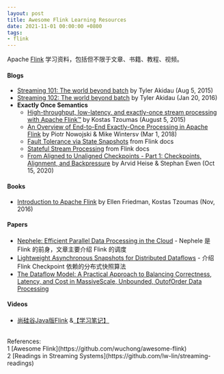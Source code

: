 ```yaml
---
layout: post
title: Awesome Flink Learning Resources
date: 2021-11-01 00:00:00 +0800
tags:
- flink
---
```


Apache [Flink](https://flink.apache.org/) 学习资料，包括但不限于文章、书籍、教程、视频。

<h4>Blogs</h4>

- [Streaming 101: The world beyond batch][stream101] by Tyler Akidau (Aug 5, 2015)
- [Streaming 102: The world beyond batch][stream102] by Tyler Akidau (Jan 20, 2016)
- **Exactly Once Semantics**
  - [High-throughput, low-latency, and exactly-once stream processing with Apache Flink™][high-throughput-low-latency-and-exactly-once-stream-processing-with-apache-flink] by Kostas Tzoumas (August 5, 2015)
  - [An Overview of End-to-End Exactly-Once Processing in Apache Flink][end-to-end-exactly-once-apache-flink] by Piotr Nowojski & Mike Wintersv (Mar 1, 2018)
  - [Fault Tolerance via State Snapshots][fault_tolerance] from Flink docs
  - [Stateful Stream Processing][stateful-stream-processing] from Flink docs
  - [From Aligned to Unaligned Checkpoints - Part 1: Checkpoints, Alignment, and Backpressure][from-aligned-to-unaligned-checkpoints-part-1] by Arvid Heise & Stephan Ewen (Oct 15, 2020)

<h4>Books</h4>

- [Introduction to Apache Flink][intro_to_flink] by Ellen Friedman, Kostas Tzoumas (Nov, 2016)

<h4>Papers</h4>

- [Nephele: Efficient Parallel Data Processing in the Cloud](https://paper-notes.zhjwpku.com/scheduler/nephele.html) - Nephele 是 Flink 的前身，文章主要介绍 Flink 的调度
- [Lightweight Asynchronous Snapshots for Distributed Dataflows](https://paper-notes.zhjwpku.com/distributedsystem/abs.html) - 介绍 Flink Checkpoint 依赖的分布式快照算法
- [The Dataflow Model: A Practical Approach to Balancing Correctness, Latency, and Cost in MassiveScale, Unbounded, OutofOrder Data Processing](https://paper-notes.zhjwpku.com/assets/pdfs/the_dataflow_model.pdf)

<h4>Videos</h4>

- [尚硅谷Java版Flink][atguigu_flink] &[【学习笔记】][atguigu_flink_notes]

<br>
<span class="post-meta">
References:
</span>
<br>
<span class="post-meta">
1 [Awesome Flink](https://github.com/wuchong/awesome-flink)<br>
2 [Readings in Streaming Systems](https://github.com/lw-lin/streaming-readings)<br>
</span>

[intro_to_flink]: https://www.oreilly.com/library/view/introduction-to-apache/9781491977132/
[stream101]: https://www.oreilly.com/radar/the-world-beyond-batch-streaming-101/
[stream102]: https://www.oreilly.com/radar/the-world-beyond-batch-streaming-102/
[atguigu_flink]: https://www.bilibili.com/video/BV1qy4y1q728
[atguigu_flink_notes]: https://ashiamd.github.io/docsify-notes/#/study/BigData/Flink/%E5%B0%9A%E7%A1%85%E8%B0%B7Flink%E5%85%A5%E9%97%A8%E5%88%B0%E5%AE%9E%E6%88%98-%E5%AD%A6%E4%B9%A0%E7%AC%94%E8%AE%B0
[high-throughput-low-latency-and-exactly-once-stream-processing-with-apache-flink]: https://www.ververica.com/blog/high-throughput-low-latency-and-exactly-once-stream-processing-with-apache-flink
[end-to-end-exactly-once-apache-flink]: https://flink.apache.org/features/2018/03/01/end-to-end-exactly-once-apache-flink.html
[fault_tolerance]: https://nightlies.apache.org/flink/flink-docs-stable/docs/learn-flink/fault_tolerance/
[stateful-stream-processing]: https://nightlies.apache.org/flink/flink-docs-stable/docs/concepts/stateful-stream-processing/
[from-aligned-to-unaligned-checkpoints-part-1]: https://flink.apache.org/2020/10/15/from-aligned-to-unaligned-checkpoints-part-1.html
